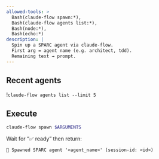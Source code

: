 ```yaml
---
allowed-tools: >
  Bash(claude-flow spawn:*),
  Bash(claude-flow agents list:*),
  Bash(node:*),
  Bash(echo:*)
description: |
  Spin up a SPARC agent via claude-flow.
  First arg = agent name (e.g. architect, tdd).
  Remaining text → prompt.
---
```


## Recent agents
!`claude-flow agents list --limit 5`

## Execute
```bash
claude-flow spawn $ARGUMENTS
```

Wait for “✅ ready” then return:
```
🚀 Spawned SPARC agent '<agent_name>' (session-id: <id>)
```
